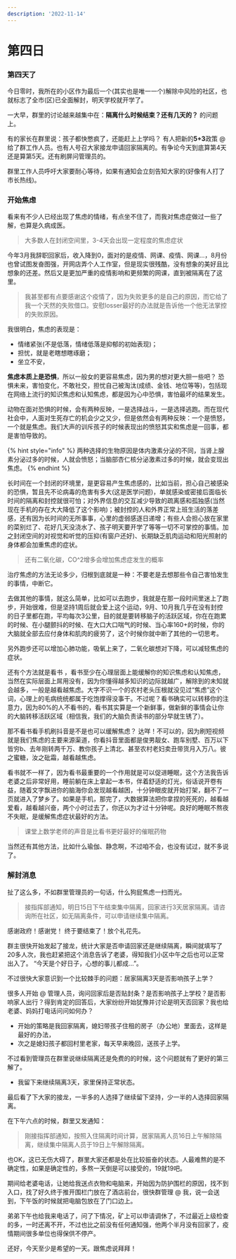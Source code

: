 ```yaml
---
description: '2022-11-14'
---
```


# 第四日

### 第四天了

今日零时，我所在的小区作为最后一个(其实也是唯一一个)解除中风险的社区，也就标志了全市(区)已全面解封，明天学校就开学了。

一大早，群里的讨论越来越集中在：**隔离什么时候结束？还有几天的？**  的问题上。

有的家长在群里说：孩子都快憋疯了，还能赶上上学吗？ 有人把新的**5+3**政策 @ 给了群工作人员。也有人号召大家接龙申请回家隔离的。有争论今天到底算第4天还是算第5天。还有刷屏问管理员的。

群里工作人员呼吁大家要耐心等待，如果有通知会立刻告知大家的(好像有人打了市长热线)。

### 开始焦虑

看来有不少人已经出现了焦虑的情绪，有点坐不住了，而我对焦虑症做过一些了解，也算是久病成医。

> 大多数人在封闭空间里，3-4天会出现一定程度的焦虑症状

今年3月我辞职回家后，收入降到0，面对的是疫情、网课、疫情、网课...，8月份也曾试图发奋图强，开网店弄个人工作室，但是现实很残酷，没有想象的美好且比想象的还差。然后又是更加严重的疫情影响和更频繁的网课，直到被隔离在了这里。

> 我甚至都有点要感谢这个疫情了，因为失败更多的是自己的原因，而它给了我一个天然的失败借口。安慰losser最好的办法就是告诉他一个他无法掌控的失败原因。

我很明白，焦虑的表现是：

* 情绪紧张(不是低落，情绪低落是抑郁的初始表现)；
* 担忧，就是老瞎想瞎琢磨；
* 坐立不安，

**焦虑本质上是恐惧**，所以一般女的更容易焦虑，因为男的想对更大胆一些吧？ 恐惧未来，害怕变化，不敢社交，担忧自己被淘汰(成绩、金钱、地位等等)，包括现在网络上流行的知识焦虑和认知焦虑，都是因为心中恐惧，害怕最坏的结果发生。

动物在面对恐惧的时候，会有两种反映，一是选择战斗，一是选择逃跑。而在现代社会中，人面对生死存亡的机会少之又少，但是依然会有两种反映：一个是愤怒，一个就是焦虑。我们大声的训斥孩子的时候表现出的愤怒其实和焦虑是一回事，都是害怕导致的。

{% hint style="info" %}
两种选择的生物原因是体内激素分泌的不同，当肾上腺素分泌过多的时候，人就会愤怒；当脑部杏仁核分泌激素过多的时候，就会变现出焦虑。
{% endhint %}

长时间在一个封闭的环境里，是更容易产生焦虑感的，比如当前，担心自己被感染的恐惧，暂且先不论病毒的危害有多大(这是医学问题)，单就感染或密接后面临长时间的隔离和封控就很可怕；对外界信息的交互减少导致的疏离感和孤独感(当然现在手机的存在大大降低了这个影响)；被封控的人和外界正常上班生活的落差感，还有因为长时间的无所事事，心里的虚弱感逐日递增；有些人会担心放在家里的菜别烂了、花好几天没浇水了、孩子明天要开学了等等一切不可掌控的事情。加之封闭空间的对视觉和听觉的压抑(有窗户还好)、长期缺乏肌肉运动和阳光照射的身体都会加重焦虑的症状。

> 还有二氧化碳，CO^2增多会增加焦虑症发生的概率

治疗焦虑的方法无论多少，归根到底就是一种：不要老是去想那些令自己害怕发生的事情，中断它。

去做其他的事情，就这么简单，比如可以去跑步，我就是在那一段时间里迷上了跑步，开始很难，但是坚持1周后就会爱上这个运动，9月、10月我几乎在没有封控的日子里都在跑，平均每次3公里，目的就是要转移脑子的活跃区域，你在在跑累的时候、在小腿颤抖的时候、在大口大口喘气的时候、当心率160+的时候，你的大脑就全部去应付身体和肌肉的疲劳了，这个时候你就中断了其他的一切思考。

另外跑步还可以增加心肺功能，吸氧上来了，二氧化碳想对下降，可以减轻焦虑的症状。

还有个方法就是看书 ，看书至少在心理层面上能缓解你的知识焦虑和认知焦虑，当然在实际层面上屌用没有，因为你懂得越多知识的边际就越广，解除到的未知就会越多，一般是越看越焦虑。大字不识一个的农村老头压根就没见过“焦虑”这个词，心理上的毛病统统都属于吃饱撑得没事干。不过呢？看书确实可以转移你的注意力，因为80%的人不看书的，看书其实算是一个新鲜事，做新鲜的事情会让你的大脑转移活跃区域（相信我，我们的大脑负责读书的部分早就生锈了）。

那不看书看手机刷抖音是不是也可以缓解焦虑？ 达咩！不可以的，因为刷短视频就是我们焦虑的主要来源渠道，你看抖音里面都是俊男靓女、跑车别墅、百万以下皆穷b、去年刚转两千万、教你孩子上清北、甚至农村老妇卖丑带货月入万八。彼之蜜糖，汝之砒霜，越看越焦虑。

看书就不一样了，因为看书最重要的一个作用就是可以促进睡眠，这个方法我告诉老婆之后非常好用，睡前躺在床上拿起一本书，伴着舒适的灯光，俗话说开卷有益，随着文字飘进你的脑海你会发现越看越困，十分钟眼皮就开始打架，翻不了一页就进入了梦乡了。如果是手机，那完了，大数据算法把你拿捏的死死的，越看越爱看，越看越兴奋，两个小时过去了，你还以为才过十分钟呢。良好的睡眠不熬夜不失眠，是缓解焦虑症状最好的方法。

> 课堂上数学老师的声音是比看书更好最好的催眠药物

当然还有其他方法，比如什么瑜伽、静念啊，不过咱不会，也没有试过，就不多说了。

### 解封消息

扯了这么多，不如群里管理员的一句话，什么狗屁焦虑一扫而光。

> 接指挥部通知，明日15日下午结束集中隔离，回家进行3天居家隔离。请咨询所在社区，如无隔离条件，可以申请继续集中隔离。

感谢政府！感谢党！ 终于要结束了！放个礼花先。

群主很快开始发起了接龙，统计大家是否申请回家还是继续隔离，瞬间就填写了20多人次，我也赶紧把这个消息告诉了老婆，得知我们小区中午之后也可以正常出入了。 “今天是个好日子，心想的事儿都成...”。

不过很快大家意识到一个比较棘手的问题：居家隔离3天是否影响孩子上学？

很多人开始 @ 管理人员，询问回家后是否贴封条？是否影响孩子上学校？是否影响家人出行？得到肯定的回答后，大家纷纷开始犹豫并讨论是明天否回家？我也给老婆、妈妈打电话问问如何办？&#x20;

* 开始的策略是我回家隔离，媳妇带孩子住租的房子（办公地）里面去，这样是最好的办法，
* 次之是媳妇孩子都回村里老家，每天早来晚回，送孩子上学。

不过看到管理员在群里说继续隔离还是免费的的时候，这个问题就有了更好的第三解了。

* 我留下来继续隔离3天，家里保持正常状态。

最后看了下大家的接龙，一半多的人选择了继续留下坚持，少一半的人选择回家隔离。

在下午六点的时候，群里又发通知：

> 刚接指挥部通知，按照入住隔离时间计算，居家隔离人员16日上午解除隔离，继续集中隔离人员于19日上午解除隔离。

也OK，这已无伤大碍了，群里大家还都是处在比较振奋的状态。人最难熬的是不确定性，如果是确定性的，多熬一天倒是可以接受的，19就19吧。

期间给老婆电话，让她给我送点衣物和电脑来，开始因为防护围栏的原因，找不到入口，找了好久终于推开围栏门放在了酒店前台，很快群管理 @ 我，说一会送到，下午饭的时候就把电脑包放在了门口边上。

弟弟下午也给我来电话了，问了下情况，矿上可以申请调休了，不过最近上级检查的多，一时还离不开，不过也比之前没有任何通知强，他两个半月没有回家了，疫情期间很多单位也得保供不停产。

还好，今天至少是希望的一天。跟焦虑说拜拜！
